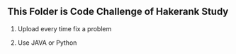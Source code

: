 This Folder is Code Challenge of Hakerank Study
------------------------------
1. Upload every time fix a problem

2. Use JAVA or Python
